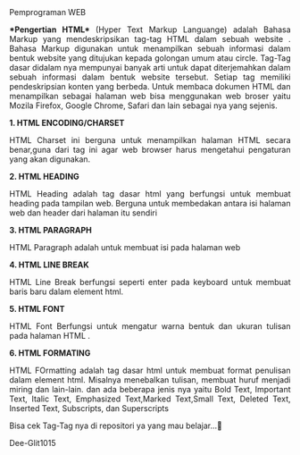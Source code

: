 <html>
  <body>
    Pemprograman WEB

<p align = "justify">
  <b>*Pengertian HTML* </b>
(Hyper Text Markup Languange) adalah Bahasa Markup yang mendeskripsikan tag-tag HTML dalam sebuah website . 
Bahasa Markup digunakan untuk menampilkan sebuah informasi dalam bentuk website yang ditujukan kepada golongan umum atau circle.
Tag-Tag dasar didalam nya mempunyai banyak arti untuk dapat diterjemahkan dalam sebuah informasi dalam bentuk website tersebut. 
Setiap tag memiliki pendeskripsian konten yang berbeda. Untuk membaca dokumen HTML dan menampilkan sebagai halaman web bisa
menggunakan web broser yaitu Mozila Firefox, Google Chrome, Safari dan lain sebagai nya yang sejenis. </p>

<b> 1. HTML ENCODING/CHARSET</b>
<p align = "justify"> HTML Charset ini berguna untuk menampilkan halaman HTML secara benar,guna dari tag ini agar web browser harus mengetahui pengaturan yang akan digunakan. </p>
<b> 2. HTML HEADING </b>
<p align = "justify"> HTML Heading adalah tag dasar html yang berfungsi untuk membuat heading pada tampilan web. Berguna untuk membedakan antara isi halaman web dan header dari halaman itu sendiri </p>
<b> 3. HTML PARAGRAPH </b>
<p align = "justify"> HTML Paragraph adalah untuk membuat isi pada halaman web </p>
<b> 4. HTML LINE BREAK </b>
<p align = "justify"> HTML Line Break berfungsi seperti enter pada keyboard untuk membuat baris baru dalam element html. </p>
<b> 5. HTML FONT </b>
<p align = "justify"> HTML Font Berfungsi untuk mengatur warna bentuk dan ukuran tulisan pada halaman HTML .</p>
<b> 6. HTML FORMATING </b>
<p align = "justify"> HTML FOrmatting adalah tag dasar html untuk membuat format penulisan dalam element html. Misalnya menebalkan tulisan, membuat huruf menjadi miring dan lain-lain. dan ada beberapa jenis nya yaitu Bold Text, Important Text, Italic Text, Emphasized Text,Marked Text,Small Text, Deleted Text, Inserted Text, Subscripts, dan Superscripts </p>

Bisa cek Tag-Tag nya di repositori ya yang mau belajar...🤞

Dee-Glit1015

  </body>
</html>
